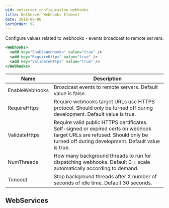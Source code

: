 ```yaml
---
uid: netserver_configuration_webhooks
title: NetServer Webhooks Element
date: 2018-06-06
SortOrder: 97
---
```

Configure values related to webhooks - events broadcast to remote servers.

```xml
<Webhooks>
  <add key="EnableWebhooks" value="true" />
  <add key="RequireHttps" value="true" />
  <add key="ValidateHttps" value="true" />
</Webhooks>
```

|Name|Description|
|------------|----|
|EnableWebhooks|Broadcast events to remote servers. Default value is false.|
|RequireHttps|Require webhooks target URLs use HTTPS protocol. Should only be turned off during development. Default value is true.|
|ValidateHttps|Require valid public HTTPS certificates. Self-signed or expired certs on webhook target URLs are refused. Should only be turned off during development. Default value is true.|
|NumThreads|How many background threads to run for dispatching webhooks. Default 0 = scale automatically according to demand.|
|Timeout|Stop background threads after X number of seconds of idle time. Default 30 seconds.|

## WebServices